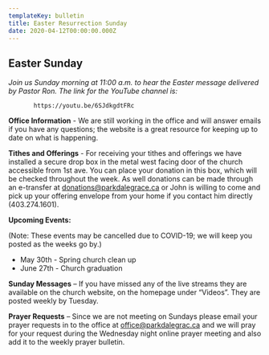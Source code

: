 ```yaml
---
templateKey: bulletin
title: Easter Resurrection Sunday
date: 2020-04-12T00:00:00.000Z
---
```


## Easter Sunday
*Join us Sunday morning at 11:00 a.m. to hear the Easter
message delivered by Pastor Ron. The link for the YouTube
channel is:*

           https://youtu.be/6SJdkgdtFRc

__Office Information__ - We are still working in the office and will
answer emails if you have any questions; the website is a great
resource for keeping up to date on what is happening.

__Tithes and Offerings__ - For receiving your tithes and offerings we
have installed a secure drop box in the metal west facing door of
the church accessible from 1st ave. You can place your donation
in this box, which will be checked throughout the week. As well
donations can be made through an e-transfer at
donations@parkdalegrace.ca or John is willing to come and pick
up your offering envelope from your home if you contact him
directly (403.274.1601). 

__**Upcoming Events:**__

(Note: These events may be cancelled due to COVID-19; we will
keep you posted as the weeks go by.)

* May 30th - Spring church clean up
* June 27th - Church graduation

__Sunday Messages__ – If you have missed any of the live streams they
are available on the church website, on the homepage under
“Videos”. They are posted weekly by Tuesday.

__Prayer Requests__ – Since we are not meeting on Sundays please email
your prayer requests in to the office at office@parkdalegrac.ca and
we will pray for your request during the Wednesday night online
prayer meeting and also add it to the weekly prayer bulletin.